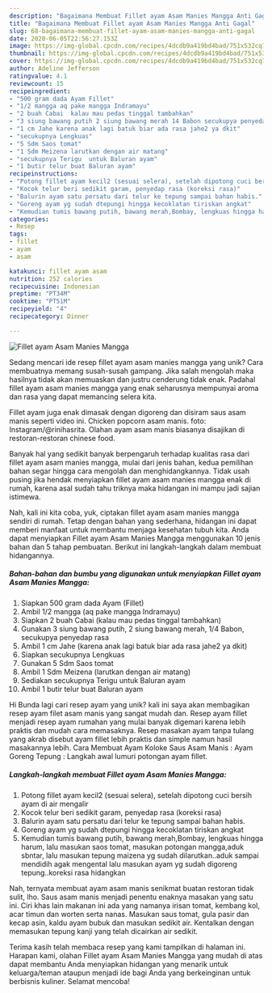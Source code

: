 ```yaml
---
description: "Bagaimana Membuat Fillet ayam Asam Manies Mangga Anti Gagal"
title: "Bagaimana Membuat Fillet ayam Asam Manies Mangga Anti Gagal"
slug: 68-bagaimana-membuat-fillet-ayam-asam-manies-mangga-anti-gagal
date: 2020-06-05T22:56:27.153Z
image: https://img-global.cpcdn.com/recipes/4dcdb9a419bd4bad/751x532cq70/fillet-ayam-asam-manies-mangga-foto-resep-utama.jpg
thumbnail: https://img-global.cpcdn.com/recipes/4dcdb9a419bd4bad/751x532cq70/fillet-ayam-asam-manies-mangga-foto-resep-utama.jpg
cover: https://img-global.cpcdn.com/recipes/4dcdb9a419bd4bad/751x532cq70/fillet-ayam-asam-manies-mangga-foto-resep-utama.jpg
author: Adeline Jefferson
ratingvalue: 4.1
reviewcount: 15
recipeingredient:
- "500 gram dada Ayam Fillet"
- "1/2 mangga aq pake mangga Indramayu"
- "2 buah Cabai  kalau mau pedas tinggal tambahkan"
- "3 siung bawang putih 2 siung bawang merah 14 Babon secukupya penyedap rasa"
- "1 cm Jahe karena anak lagi batuk biar ada rasa jahe2 ya dkit"
- "secukupnya Lengkuas"
- "5 Sdm Saos tomat"
- "1 Sdm Meizena larutkan dengan air matang"
- "secukupnya Terigu  untuk Baluran ayam"
- "1 butir telur buat Baluran ayam"
recipeinstructions:
- "Potong fillet ayam kecil2 (sesuai selera), setelah dipotong cuci bersih ayam di air mengalir"
- "Kocok telur beri sedikit garam, penyedap rasa (koreksi rasa)"
- "Balurin ayam satu persatu dari telur ke tepung sampai bahan habis."
- "Goreng ayam yg sudah dtepungi hingga kecoklatan tiriskan angkat"
- "Kemudian tumis bawang putih, bawang merah,Bombay, lengkuas hingga harum, lalu masukan saos tomat, masukan potongan mangga,aduk sbntar, lalu masukan tepung maizena yg sudah dilarutkan..aduk sampai mendidih agak mengental lalu masukan ayam yg sudah digoreng tepung..koreksi rasa hidangkan"
categories:
- Resep
tags:
- fillet
- ayam
- asam

katakunci: fillet ayam asam 
nutrition: 252 calories
recipecuisine: Indonesian
preptime: "PT34M"
cooktime: "PT51M"
recipeyield: "4"
recipecategory: Dinner

---
```



![Fillet ayam Asam Manies Mangga](https://img-global.cpcdn.com/recipes/4dcdb9a419bd4bad/751x532cq70/fillet-ayam-asam-manies-mangga-foto-resep-utama.jpg)

Sedang mencari ide resep fillet ayam asam manies mangga yang unik? Cara membuatnya memang susah-susah gampang. Jika salah mengolah maka hasilnya tidak akan memuaskan dan justru cenderung tidak enak. Padahal fillet ayam asam manies mangga yang enak seharusnya mempunyai aroma dan rasa yang dapat memancing selera kita.

Fillet ayam juga enak dimasak dengan digoreng dan disiram saus asam manis seperti video ini. Chicken popcorn asam manis. foto: Instagram/@rinihasrita. Olahan ayam asam manis biasanya disajikan di restoran-restoran chinese food.

Banyak hal yang sedikit banyak berpengaruh terhadap kualitas rasa dari fillet ayam asam manies mangga, mulai dari jenis bahan, kedua pemilihan bahan segar hingga cara mengolah dan menghidangkannya. Tidak usah pusing jika hendak menyiapkan fillet ayam asam manies mangga enak di rumah, karena asal sudah tahu triknya maka hidangan ini mampu jadi sajian istimewa.


Nah, kali ini kita coba, yuk, ciptakan fillet ayam asam manies mangga sendiri di rumah. Tetap dengan bahan yang sederhana, hidangan ini dapat memberi manfaat untuk membantu menjaga kesehatan tubuh kita. Anda dapat menyiapkan Fillet ayam Asam Manies Mangga menggunakan 10 jenis bahan dan 5 tahap pembuatan. Berikut ini langkah-langkah dalam membuat hidangannya.

<!--inarticleads1-->

##### Bahan-bahan dan bumbu yang digunakan untuk menyiapkan Fillet ayam Asam Manies Mangga:

1. Siapkan 500 gram dada Ayam (Fillet)
1. Ambil 1/2 mangga (aq pake mangga Indramayu)
1. Siapkan 2 buah Cabai  (kalau mau pedas tinggal tambahkan)
1. Gunakan 3 siung bawang putih, 2 siung bawang merah, 1/4 Babon, secukupya penyedap rasa
1. Ambil 1 cm Jahe (karena anak lagi batuk biar ada rasa jahe2 ya dkit)
1. Siapkan secukupnya Lengkuas
1. Gunakan 5 Sdm Saos tomat
1. Ambil 1 Sdm Meizena (larutkan dengan air matang)
1. Sediakan secukupnya Terigu  untuk Baluran ayam
1. Ambil 1 butir telur buat Baluran ayam


Hi Bunda lagi cari resep ayam yang unik? kali ini saya akan membagikan resep ayam filet asam manis yang sangat mudah dan. Resep ayam fillet menjadi resep ayam rumahan yang mulai banyak digemari karena lebih praktis dan mudah cara memasaknya. Resep masakan ayam tanpa tulang yang akrab disebut ayam fillet lebih praktis dan simple namun hasil masakannya lebih. Cara Membuat Ayam Koloke Saus Asam Manis : Ayam Goreng Tepung : Langkah awal lumuri potongan ayam fillet. 

<!--inarticleads2-->

##### Langkah-langkah membuat Fillet ayam Asam Manies Mangga:

1. Potong fillet ayam kecil2 (sesuai selera), setelah dipotong cuci bersih ayam di air mengalir
1. Kocok telur beri sedikit garam, penyedap rasa (koreksi rasa)
1. Balurin ayam satu persatu dari telur ke tepung sampai bahan habis.
1. Goreng ayam yg sudah dtepungi hingga kecoklatan tiriskan angkat
1. Kemudian tumis bawang putih, bawang merah,Bombay, lengkuas hingga harum, lalu masukan saos tomat, masukan potongan mangga,aduk sbntar, lalu masukan tepung maizena yg sudah dilarutkan..aduk sampai mendidih agak mengental lalu masukan ayam yg sudah digoreng tepung..koreksi rasa hidangkan


Nah, ternyata membuat ayam asam manis senikmat buatan restoran tidak sulit, lho. Saus asam manis menjadi penentu enaknya masakan yang satu ini. Ciri khas lain makanan ini ada yang namanya irisan tomat, kembang kol, acar timun dan worten serta nanas. Masukan saus tomat, gula pasir dan kecap asin, kaldu ayam bubuk dan masukan sedikit air. Kentalkan dengan memasukan tepung kanji yang telah dicairkan air sedikit. 

Terima kasih telah membaca resep yang kami tampilkan di halaman ini. Harapan kami, olahan Fillet ayam Asam Manies Mangga yang mudah di atas dapat membantu Anda menyiapkan hidangan yang menarik untuk keluarga/teman ataupun menjadi ide bagi Anda yang berkeinginan untuk berbisnis kuliner. Selamat mencoba!
